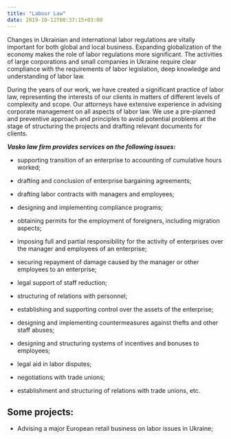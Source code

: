 ```yaml
---
title: "Labour Law"
date: 2019-10-12T00:37:15+03:00
---
```


Changes in Ukrainian and international labor regulations are vitally important for both global and local business. Expanding globalization of the economy makes the role of labor regulations more significant. The activities of large corporations and small companies in Ukraine require clear compliance with the requirements of labor legislation, deep knowledge and understanding of labor law.

During the years of our work, we have created a significant practice of labor law, representing the interests of our clients in matters of different levels of complexity and scope. Our attorneys have extensive experience in advising corporate management on all aspects of labor law. We use a pre-planned and preventive approach and principles to avoid potential problems at the stage of structuring the projects and drafting relevant documents for clients.

***Vasko law firm provides services on the following issues:***

- supporting transition of an enterprise to accounting of cumulative hours worked;

- drafting and conclusion of enterprise bargaining agreements;

- drafting labor contracts with managers and employees;

- designing and implementing compliance programs;

- obtaining permits for the employment of foreigners, including migration aspects;

- imposing full and partial responsibility for the activity of enterprises over the manager and employees of an enterprise;

- securing repayment of damage caused by the manager or other employees to an enterprise;

- legal support of staff reduction;

- structuring of relations with personnel;

- establishing and supporting control over the assets of the enterprise;

- designing and implementing countermeasures against thefts and other staff abuses;

- designing and structuring systems of incentives and bonuses to employees;

- legal aid in labor disputes;

- negotiations with trade unions;

- establishment and structuring of relations with trade unions, etc.

## Some projects:

- Advising a major European retail business on labor issues in Ukraine;